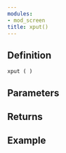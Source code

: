 ```yaml
---
modules:
- mod_screen
title: xput()
---
```


## Definition

    xput ( )

## Parameters

## Returns

## Example

```
```
